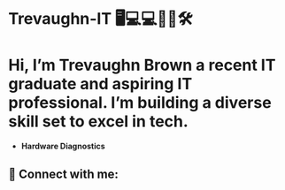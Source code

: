 # Trevaughn-IT 	🖥️💻💻👨‍💻🛠️

<h1>Hi, I’m Trevaughn Brown a recent IT graduate and aspiring IT professional. I’m building a diverse skill set to excel in tech.</h1>

- <b>Hardware Diagnostics</b>






<h2> 🤳 Connect with me:</h2>

[linkedin]: https://linkedin.com/in/joshmadakor

